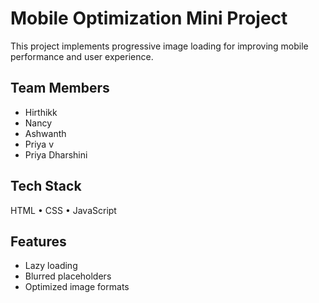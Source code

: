 # Mobile Optimization Mini Project

This project implements progressive image loading for improving mobile performance and user experience.

## Team Members
- Hirthikk 
- Nancy
- Ashwanth
- Priya v
- Priya Dharshini

## Tech Stack
HTML • CSS • JavaScript

## Features
- Lazy loading
- Blurred placeholders
- Optimized image formats

